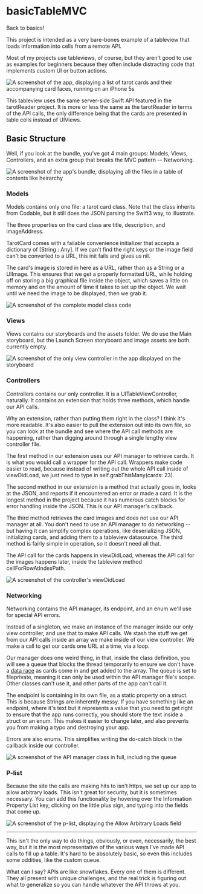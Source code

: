# basicTableMVC

Back to basics! 

This project is intended as a very bare-bones example of a tableview that loads information into cells from a remote API.

Most of my projects use tableviews, of course, but they aren't good to use as examples for beginners because they often include distracting code that implements custom UI or button actions.

![A screenshot of the app, displaying a list of tarot cards and their accompanying card faces, running on an iPhone 5s][screenshot-1-table]

This tableview uses the same server-side Swift API featured in the tarotReader project. It is more or less the same as the tarotReader in terms of the API calls, the only difference being that the cards are presented in table cells instead of UIViews.

## Basic Structure

Well, if you look at the bundle, you've got 4 main groups: Models, Views, Controllers, and an extra group that breaks the MVC pattern -- Networking.

![A screenshot of the app's bundle, displaying all the files in a table of contents like heirarchy][screenshot-2-bundle]

### Models

Models contains only one file: a tarot card class. Note that the class inherits from Codable, but it still does the JSON parsing the Swift3 way, to illustrate.

The three properties on the card class are title, description, and imageAddress. 

TarotCard comes with a failable convenience initializer that accepts a dictionary of [String : Any]. If we can't find the right keys or the image field can't be converted to a URL, this init fails and gives us nil.

The card's image is stored in here as a URL, rather than as a String or a UIImage. This ensures that we get a properly formatted URL, while holding off on storing a big graphical file inside the object, which saves a little on memory and on the amount of time it takes to set up the object. We wait until we need the image to be displayed, then we grab it.

![A screenshot of the complete model class code][screenshot-3-model]

### Views

Views contains our storyboards and the assets folder. We do use the Main storyboard, but the Launch Screen storyboard and image assets are both currently empty.

![A screenshot of the only view controller in the app displayed on the storyboard][screenshot-4-storyboard]

### Controllers

Controllers contains our only controller. It is a UITableViewController, naturally. It contains an extension that holds three methods, which handle our API calls. 

Why an extension, rather than putting them right in the class? I think it's more readable. It's also easier to pull the extension out into its own file, so you can look at the bundle and see where the API call methods are happening, rather than digging around through a single lengthy view controller file. 

The first method in our extension uses our API manager to retrieve cards. It is what you would call a wrapper for the API call. Wrappers make code easier to read, because instead of writing out the whole API call inside of viewDidLoad, we just need to type in self.grabThisMany(cards: 23).

The second method in our extension is a method that actually goes in, looks at the JSON, and reports if it encountered an error or made a card. It is the longest method in the project because it has numerous catch blocks for error handling inside the JSON. This is our API manager's callback.

The third method retrieves the card images and does not use our API manager at all. You don't need to use an API manager to do networking -- but having it can simplify complex operations, like deserializing JSON, initializing cards, and adding them to a tableview datasource. The third method is fairly simple in operation, so it doesn't need all that.

The API call for the cards happens in viewDidLoad, whereas the API call for the images happens later, inside the tableview method cellForRowAtIndexPath.

![A screenshot of the controller's viewDidLoad][screenshot-5-controller]

### Networking

Networking contains the API manager, its endpoint, and an enum we'll use for special API errors.

Instead of a singleton, we make an instance of the manager inside our only view controller, and use that to make API calls. We stash the stuff we get from our API calls inside an array we make inside of our view controller. We make a call to get our cards one URL at a time, via a loop. 

Our manager does one weird thing, in that, inside the class definition, you will see a queue that blocks the thread temporarily to ensure we don't have a [data race][link-data-race] as cards come in and get added to the array. The queue is set to fileprivate, meaning it can only be used within the API manager file's scope. Other classes can't use it, and other parts of the app can't call it.

The endpoint is containing in its own file, as a static property on a struct. This is because Strings are inherently messy. If you have something like an endpoint, where it's text but it represents a value that you need to get right to ensure that the app runs correctly, you should store the text inside a struct or an enum. This makes it easier to change later, and also prevents you from making a typo and destroying your app.

Errors are also enums. This simplifies writing the do-catch block in the callback inside our controller.

![A screenshot of the API manager class in full, including the queue][screenshot-6-networking]

### P-list

Because the site the calls are making hits to isn't https, we set up our app to allow arbitrary loads. This isn't great for security, but it is sometimes necessary. You can add this functionality by hovering over the Information Property List key, clicking on the little plus sign, and typing into the fields that come up.

![A screenshot of the p-list, displaying the Allow Arbitrary Loads field][screenshot-7-plist]

----

This isn't the only way to do things, obviously, or even, necessarily, the best way, but it is the most representative of the various ways I've made API calls to fill up a table. It's hard to be absolutely basic, so even this includes some oddities, like the custom queue. 

What can I say? APIs are like snowflakes. Every one of them is different. They all present with unique challenges, and the real trick is figuring out what to generalize so you can handle whatever the API throws at you.

[link-data-race]: https://stackoverflow.com/a/34550
[screenshot-1-table]: http://i64.tinypic.com/10nhpi1.png
[screenshot-2-bundle]: http://i64.tinypic.com/118zpkn.png
[screenshot-3-model]: http://i63.tinypic.com/a48pwl.png
[screenshot-4-storyboard]: http://i68.tinypic.com/2mga0cp.png
[screenshot-5-controller]: http://i67.tinypic.com/2uysuo5.png
[screenshot-6-networking]: http://i64.tinypic.com/6s8m0x.png
[screenshot-7-plist]: http://i63.tinypic.com/2vjq138.png
